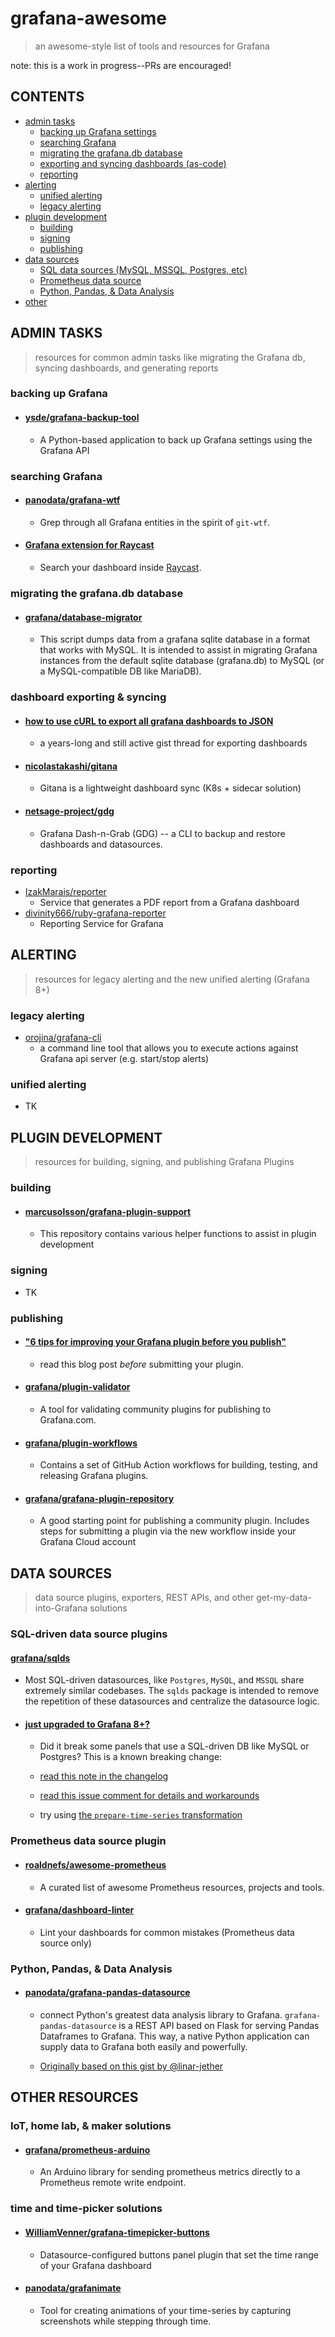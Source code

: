 # grafana-awesome

> an awesome-style list of tools and resources for Grafana

note: this is a work in progress--PRs are encouraged!

## CONTENTS

- [admin tasks](#admin-tasks)
    - [backing up Grafana settings](#backing-up-grafana)
    - [searching Grafana](#searching-grafana)
    - [migrating the grafana.db database](#migrating-the-grafanadb-database)
    - [exporting and syncing dashboards (as-code)](#dashboard-exporting--syncing)
    - [reporting](#reporting)
- [alerting](#alerting)
    - [unified alerting](#unified-alerting)
    - [legacy alerting](#legacy-alerting)
- [plugin development](#plugin-development)
    - [building](#building)
    - [signing](#signing)
    - [publishing](#publishing)
- [data sources](#data-sources)
    - [SQL data sources (MySQL, MSSQL, Postgres, etc)](#sql-driven-data-sources)
    - [Prometheus data source](#prometheus-data-source)
    - [Python, Pandas, & Data Analysis](#python-pandas--data-analysis)
- [other](#other)

## ADMIN TASKS

> resources for common admin tasks like migrating the Grafana db, syncing dashboards, and generating reports

### backing up Grafana

- #### [ysde/grafana-backup-tool](https://github.com/ysde/grafana-backup-tool)
    
    - A Python-based application to back up Grafana settings using the Grafana API

### searching Grafana

- #### [panodata/grafana-wtf](https://github.com/panodata/grafana-wtf)

    - Grep through all Grafana entities in the spirit of `git-wtf`.

- #### [Grafana extension for Raycast](https://github.com/raycast/extensions/tree/main/extensions/grafana)

    - Search your dashboard inside [Raycast](https://www.raycast.com/).

### migrating the grafana.db database

- #### [grafana/database-migrator](https://github.com/grafana/database-migrator)

    - This script dumps data from a grafana sqlite database in a format that works with MySQL. It is intended to assist in migrating Grafana instances from the default sqlite database (grafana.db) to MySQL (or a MySQL-compatible DB like MariaDB).

### dashboard exporting & syncing

- #### [how to use cURL to export all grafana dashboards to JSON](https://gist.github.com/crisidev/bd52bdcc7f029be2f295#gistcomment-3975489)

    - a years-long and still active gist thread for exporting dashboards

- #### [nicolastakashi/gitana](https://github.com/nicolastakashi/gitana)

    - Gitana is a lightweight dashboard sync (K8s + sidecar solution)

- #### [netsage-project/gdg](https://github.com/netsage-project/gdg)

    - Grafana Dash-n-Grab (GDG) -- a CLI to backup and restore dashboards and datasources.

### reporting

- [IzakMarais/reporter](https://github.com/IzakMarais/reporter)
    - Service that generates a PDF report from a Grafana dashboard
- [divinity666/ruby-grafana-reporter](https://github.com/divinity666/ruby-grafana-reporter)
    - Reporting Service for Grafana

## ALERTING

> resources for legacy alerting and the new unified alerting (Grafana 8+)
### legacy alerting

- [orojina/grafana-cli](https://github.com/orojina/grafana-cli)
    - a command line tool that allows you to execute actions against Grafana api server (e.g. start/stop alerts)

### unified alerting

- TK
## PLUGIN DEVELOPMENT
> resources for building, signing, and publishing Grafana Plugins

### building

- #### [marcusolsson/grafana-plugin-support](https://github.com/marcusolsson/grafana-plugin-support)

    - This repository contains various helper functions to assist in plugin development

### signing

- TK

### publishing

- #### ["6 tips for improving your Grafana plugin before you publish"](https://grafana.com/blog/2021/01/21/6-tips-for-improving-your-grafana-plugin-before-you-publish/)
    - read this blog post _before_ submitting your plugin.

- #### [grafana/plugin-validator](https://github.com/grafana/plugin-validator)

    - A tool for validating community plugins for publishing to Grafana.com.

- #### [grafana/plugin-workflows](https://github.com/grafana/plugin-workflows)

    - Contains a set of GitHub Action workflows for building, testing, and releasing Grafana plugins.

- #### [grafana/grafana-plugin-repository](https://github.com/grafana/grafana-plugin-repository)

    - A good starting point for publishing a community plugin. Includes steps for submitting a plugin via the new workflow inside your Grafana Cloud account

## DATA SOURCES

> data source plugins, exporters, REST APIs, and other get-my-data-into-Grafana solutions

### SQL-driven data source plugins

#### [grafana/sqlds](https://github.com/grafana/sqlds)

- Most SQL-driven datasources, like `Postgres`, `MySQL`, and `MSSQL` share extremely similar codebases. The `sqlds` package is intended to remove the repetition of these datasources and centralize the datasource logic.

- #### [just upgraded to Grafana 8+?](https://grafana.com/docs/grafana/latest/installation/upgrading/#postgres-mysql-microsoft-sql-server-data-sources) 
    - Did it break some panels that use a SQL-driven DB like MySQL or Postgres? This is a known breaking change:

    - [read this note in the changelog](https://grafana.com/docs/grafana/latest/installation/upgrading/#postgres-mysql-microsoft-sql-server-data-sources)
    - [read this issue comment for details and workarounds](https://github.com/grafana/grafana/issues/35534#issuecomment-861519658)
    - try using [the `prepare-time-series` transformation](https://grafana.com/docs/grafana/latest/panels/transformations/types-options/#prepare-time-series)

### Prometheus data source plugin

- #### [roaldnefs/awesome-prometheus](https://github.com/roaldnefs/awesome-prometheus)

    - A curated list of awesome Prometheus resources, projects and tools.

- #### [grafana/dashboard-linter](https://github.com/grafana/dashboard-linter)

    - Lint your dashboards for common mistakes (Prometheus data source only)

### Python, Pandas, & Data Analysis

- #### [panodata/grafana-pandas-datasource](https://github.com/panodata/grafana-pandas-datasource)

    - connect Python's greatest data analysis library to Grafana. `grafana-pandas-datasource` is a REST API based on Flask for serving Pandas Dataframes to Grafana. This way, a native Python application can supply data to Grafana both easily and powerfully. 

    - [Originally based on this gist by @linar-jether](https://gist.github.com/linar-jether/95ff412f9d19fdf5e51293eb0c09b850)

## OTHER RESOURCES

### IoT, home lab, & maker solutions

- #### [grafana/prometheus-arduino](https://github.com/grafana/prometheus-arduino)

    - An Arduino library for sending prometheus metrics directly to a Prometheus remote write endpoint.

### time and time-picker solutions

- #### [WilliamVenner/grafana-timepicker-buttons](https://github.com/WilliamVenner/grafana-timepicker-buttons)

    - Datasource-configured buttons panel plugin that set the time range of your Grafana dashboard

- #### [panodata/grafanimate](https://github.com/panodata/grafanimate)

    - Tool for creating animations of your time-series by capturing screenshots while stepping through time.
